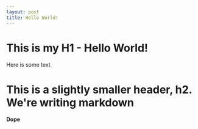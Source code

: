 ```yaml
---
layout: post
title: Hello World!
---
```


# This is my H1 - Hello World!

Here is some text

# This is a slightly smaller header, h2. We're writing markdown

**Dope**
